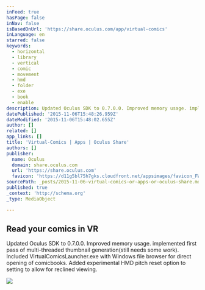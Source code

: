 ```yaml
---
inFeed: true
hasPage: false
inNav: false
isBasedOnUrl: 'https://share.oculus.com/app/virtual-comics'
inLanguage: en
starred: false
keywords:
  - horizontal
  - library
  - vertical
  - comic
  - movement
  - hmd
  - folder
  - exe
  - book
  - enable
description: Updated Oculus SDK to 0.7.0.0. Improved memory usage. implemented first pass of multi-threaded thumbnail generation(still needs some work). Included VirtualComicsLauncher.exe with Windows file browser for direct opening of comicbooks. Added experimental HMD pitch reset option to setting to allow for reclined viewing.
datePublished: '2015-11-06T15:48:26.959Z'
dateModified: '2015-11-06T15:48:02.655Z'
author: []
related: []
app_links: []
title: 'Virtual-Comics | Apps | Oculus Share'
authors: []
publisher:
  name: Oculus
  domain: share.oculus.com
  url: 'https://share.oculus.com'
  favicon: 'https://d11g5bl75h7gks.cloudfront.net/appsimages/favicon_FWAFJARWWW.ico'
sourcePath: _posts/2015-11-06-virtual-comics-or-apps-or-oculus-share.md
published: true
_context: 'http://schema.org'
_type: MediaObject

---
```

<article style=""><h1>Read your comics in VR</h1><p>Updated Oculus SDK to 0.7.0.0. Improved memory usage. implemented first pass of multi-threaded thumbnail generation(still needs some work). Included VirtualComicsLauncher.exe with Windows file browser for direct opening of comicbooks. Added experimental HMD pitch reset option to setting to allow for reclined viewing.</p><img src="https://d11g5bl75h7gks.cloudfront.net/shareuploads/apps/1422574365381mp0tgr2j4i/screens/142213745744004kqae2ke29_1422138543300.jpg" /></article>